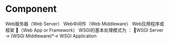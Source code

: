 # Component

Web服务器（Web Server）
Web中间件（Web Middleware）
Web应用程序或框架 （Web App or Framework）
WSGI的基本处理模式为 ： WSGI Server -> (WSGI Middleware)*-> WSGI Application

